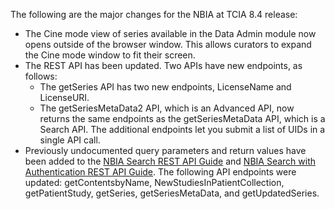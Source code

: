 The following are the major changes for the NBIA at TCIA 8.4 release:

<ul>
<li>The Cine mode view of series available in the Data Admin module now opens outside of the browser window. This allows curators to expand the Cine mode window to fit their screen.
<li>The REST API has been updated. Two APIs have new endpoints, as follows:
  <ul>
    <li>The getSeries API has two new endpoints, LicenseName and LicenseURI.
    <li>The getSeriesMetaData2 API, which is an Advanced API, now returns the same endpoints as the getSeriesMetaData API, which is a Search API. The additional endpoints let you submit a list of UIDs in a single API call.
  </ul>
<li>Previously undocumented query parameters and return values have been added to the <a href="https://wiki.cancerimagingarchive.net/display/Public/NBIA+Search+REST+API+Guide">NBIA Search REST API Guide</a> and <a href="https://wiki.cancerimagingarchive.net/display/Public/NBIA+Search+with+Authentication+REST+API+Guide">NBIA Search with Authentication REST API Guide</a>. The following API endpoints were updated: getContentsbyName, NewStudiesInPatientCollection, getPatientStudy, getSeries, getSeriesMetaData, and getUpdatedSeries.
</ul>
